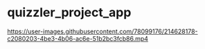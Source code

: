 # quizzler_project_app

https://user-images.githubusercontent.com/78099176/214628178-c2080203-4be3-4b06-ac6e-51b2bc3fcb86.mp4

